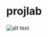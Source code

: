 # projlab
 
![alt text](https://www.google.com/search?q=retard+meme&sxsrf=APq-WBsNeo9O2FPX3fTzaSxvYQJLBjzlAA:1648300128971&source=lnms&tbm=isch&sa=X&ved=2ahUKEwiPl6697OP2AhUlM-wKHb4EDTQQ_AUoAXoECAEQAw&biw=1920&bih=937&dpr=1#imgrc=DDEXmYzOzsZYoM)